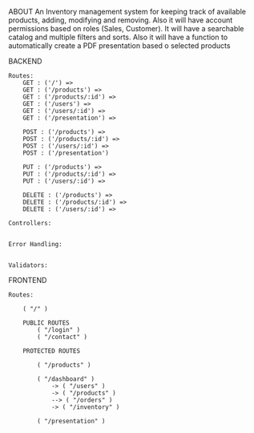 ABOUT
An Inventory management system for keeping track of available products, adding, modifying and removing. Also it will have account permissions based on roles (Sales, Customer). It will have a searchable catalog and multiple filters and sorts. Also it will have a function to automatically create a PDF presentation based o selected products

BACKEND

    Routes:
        GET : ('/') =>
        GET : ('/products') =>
        GET : ('/products/:id') =>
        GET : ('/users') =>
        GET : ('/users/:id') =>
        GET : ('/presentation') =>

        POST : ('/products') =>
        POST : ('/products/:id') =>
        POST : ('/users/:id') =>
        POST : ('/presentation')

        PUT : ('/products') =>
        PUT : ('/products/:id') =>
        PUT : ('/users/:id') =>

        DELETE : ('/products') =>
        DELETE : ('/products/:id') =>
        DELETE : ('/users/:id') =>

    Controllers:


    Error Handling:


    Validators:

FRONTEND

    Routes:

        ( "/" )

        PUBLIC ROUTES
            ( "/login" )
            ( "/contact" )

        PROTECTED ROUTES

            ( "/products" )

            ( "/dashboard" ) 
                -> ( "/users" ) 
                -> ( "/products" )
                --> ( "/orders" )
                -> ( "/inventory" ) 

            ( "/presentation" )


